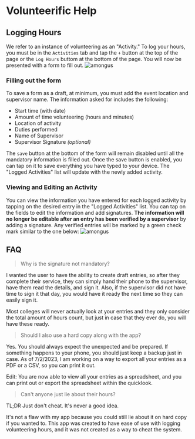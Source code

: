 # Volunteerific Help 

## Logging Hours
We refer to an instance of volunteering as an "Activity." To log your hours, you must be in the `Activities` tab and tap the `+` button at the top of the page or the `Log Hours` buttom at the bottom of the page. You will now be presented with a form to fill out.
![amongus](https://i.ibb.co/3d3CK60/IMG-8-B807-E96-FF45-1.jpg)


### Filling out the form
To save a form as a draft, at minimum, you must add the event location and supervisor name. The information asked for includes the following:
* Start time (with date)
* Amount of time volunteering (hours and minutes)
* Location of activity 
* Duties performed
* Name of Supervisor
* Supervisor Signature *(optional)*

The `save` button at the bottom of the form will remain disabled until all the mandatory information is filled out. Once the save button is enabled, you can tap on it to save everything you have typed to your device. The "Logged Activities" list will update with the newly added activity.

### Viewing and Editing an Activity
You can view the information you have entered for each logged activity by tapping on the desired entry in the "Logged Activities" list. You can tap on the fields to edit the information and add signatures. __The information will no longer be editable after an entry has been verified by a supervisor__ by adding a signature. Any verified entries will be marked by a green check mark similar to the one below:
![amongus](https://i.ibb.co/T8PD01T/a05581a75812d11c09ea73d543eee5f8.png)

## FAQ
> Why is the signature not mandatory?

I wanted the user to have the ability to create draft entries, so after they complete their service, they can simply hand their phone to the supervisor, have them read the details, and sign it. Also, if the supervisor did not have time to sign it that day, you would have it ready the next time so they can easily sign it. 

Most colleges will never actually look at your entries and they only consider the total amount of hours count, but just in case that they ever do, you will have these ready.

> Should I also use a hard copy along with the app?

Yes. You should always expect the unexpected and be prepared. If something happens to your phone, you should just keep a backup just in case. As of 7/2/2023, I am working on a way to export all your entries as a PDF or a CSV, so you can print it out.

Edit: You are now able to view all your entries as a spreadsheet, and you can print out or export the spreadsheet within the quicklook.

> Can't anyone just lie about their hours?

TL;DR Just don't cheat. It's never a good idea.

It's not a flaw with my app because you could still lie about it on hard copy if you wanted to. This app was created to have ease of use with logging volunteering hours, and it was not created as a way to cheat the system.











